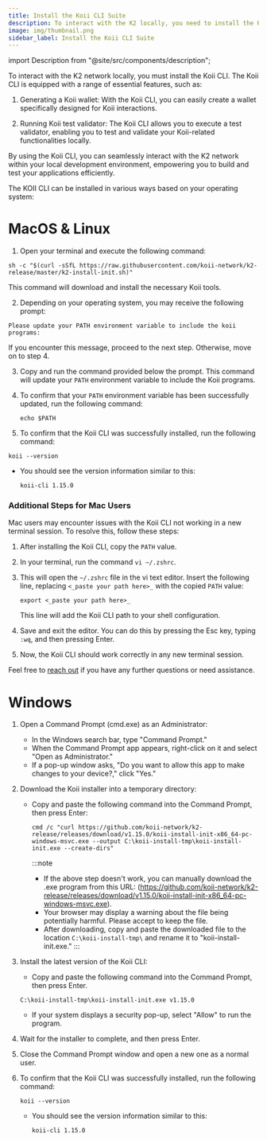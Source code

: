 ```yaml
---
title: Install the Koii CLI Suite
description: To interact with the K2 locally, you need to install the Koii CLI.
image: img/thumbnail.png
sidebar_label: Install the Koii CLI Suite
---
```


import Description from "@site/src/components/description";

<!-- <Description
  text="To interact with the K2 locally, you need to install the Koii CLI. The Koii CLI provides a set of valuable features, including:Generating a Koii wallet,Running Koii test validator."
/> -->

To interact with the K2 network locally, you must install the Koii CLI. The Koii CLI is equipped with a range of essential features, such as:

1. Generating a Koii wallet: With the Koii CLI, you can easily create a wallet specifically designed for Koii interactions.

2. Running Koii test validator: The Koii CLI allows you to execute a test validator, enabling you to test and validate your Koii-related functionalities locally.

By using the Koii CLI, you can seamlessly interact with the K2 network within your local development environment, empowering you to build and test your applications efficiently.

The KOII CLI can be installed in various ways based on your operating system:

# MacOS & Linux

1. Open your terminal and execute the following command:

```
sh -c "$(curl -sSfL https://raw.githubusercontent.com/koii-network/k2-release/master/k2-install-init.sh)"
```

This command will download and install the necessary Koii tools.

2. Depending on your operating system, you may receive the following prompt:

```
Please update your PATH environment variable to include the koii programs:
```

If you encounter this message, proceed to the next step. Otherwise, move on to step 4.

3. Copy and run the command provided below the prompt. This command will update your `PATH` environment variable to include the Koii programs.

4. To confirm that your `PATH` environment variable has been successfully updated, run the following command:

   ```
   echo $PATH
   ```

5. To confirm that the Koii CLI was successfully installed, run the following command:

```
koii --version
```

- You should see the version information similar to this:
  ```
  koii-cli 1.15.0
  ```

### **Additional Steps for Mac Users**

Mac users may encounter issues with the Koii CLI not working in a new terminal session. To resolve this, follow these steps:

1. After installing the Koii CLI, copy the `PATH` value.

2. In your terminal, run the command `vi ~/.zshrc`.

3. This will open the `~/.zshrc` file in the vi text editor. Insert the following line, replacing `<_paste your path here>_` with the copied `PATH` value:

   ```
   export <_paste your path here>_
   ```

   This line will add the Koii CLI path to your shell configuration.

4. Save and exit the editor. You can do this by pressing the Esc key, typing `:wq`, and then pressing Enter.

5. Now, the Koii CLI should work correctly in any new terminal session.

Feel free to [reach out](https://discord.gg/koii) if you have any further questions or need assistance.

# Windows

1. Open a Command Prompt (cmd.exe) as an Administrator:

   - In the Windows search bar, type "Command Prompt."
   - When the Command Prompt app appears, right-click on it and select "Open as Administrator."
   - If a pop-up window asks, "Do you want to allow this app to make changes to your device?," click "Yes."

2. Download the Koii installer into a temporary directory:

   - Copy and paste the following command into the Command Prompt, then press Enter:

     ```
     cmd /c "curl https://github.com/koii-network/k2-release/releases/download/v1.15.0/koii-install-init-x86_64-pc-windows-msvc.exe --output C:\koii-install-tmp\koii-install-init.exe --create-dirs"
     ```

     :::note

     - If the above step doesn't work, you can manually download the .exe program from this URL: (https://github.com/koii-network/k2-release/releases/download/v1.15.0/koii-install-init-x86_64-pc-windows-msvc.exe).
     - Your browser may display a warning about the file being potentially harmful. Please accept to keep the file.
     - After downloading, copy and paste the downloaded file to the location `C:\koii-install-tmp\` and rename it to "koii-install-init.exe."
       :::

3. Install the latest version of the Koii CLI:

   - Copy and paste the following command into the Command Prompt, then press Enter.

   ```
   C:\koii-install-tmp\koii-install-init.exe v1.15.0
   ```

   - If your system displays a security pop-up, select "Allow" to run the program.

4. Wait for the installer to complete, and then press Enter.

5. Close the Command Prompt window and open a new one as a normal user.

6. To confirm that the Koii CLI was successfully installed, run the following command:
   ```
   koii --version
   ```
   - You should see the version information similar to this:
     ```
     koii-cli 1.15.0
     ```
